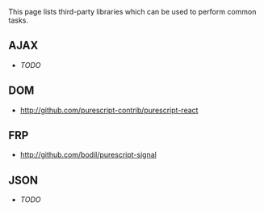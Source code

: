 This page lists third-party libraries which can be used to perform common tasks.

## AJAX

- _TODO_

## DOM

- http://github.com/purescript-contrib/purescript-react

## FRP

- http://github.com/bodil/purescript-signal

## JSON

- _TODO_